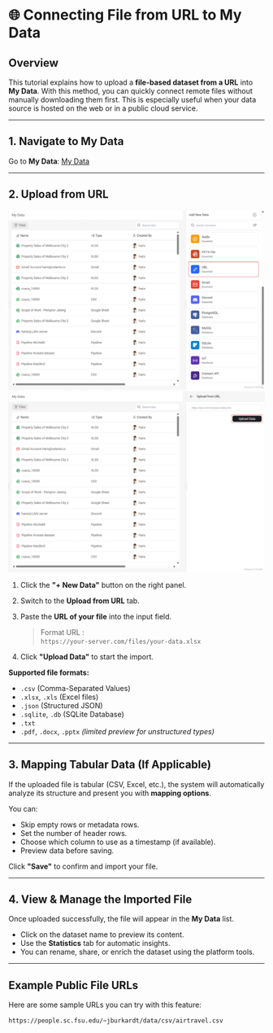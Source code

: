# 🌐 Connecting File from URL to My Data

## Overview  
This tutorial explains how to upload a **file-based dataset from a URL** into **My Data**. With this method, you can quickly connect remote files without manually downloading them first. This is especially useful when your data source is hosted on the web or in a public cloud service.

---

## 1. Navigate to My Data  
Go to **My Data**: [My Data](/my-data)

---

## 2. Upload from URL  

![MyData Page](/documentation/mydata/url-1.webp)
![Upload from URL](/documentation/mydata/url-2.webp)

1. Click the **"+ New Data"** button on the right panel.  
2. Switch to the **Upload from URL** tab.  
3. Paste the **URL of your file** into the input field.  
   > Format URL :  
   > `https://your-server.com/files/your-data.xlsx`

4. Click **"Upload Data"** to start the import.

**Supported file formats:**  
- `.csv` (Comma-Separated Values)  
- `.xlsx`, `.xls` (Excel files)  
- `.json` (Structured JSON)  
- `.sqlite`, `.db` (SQLite Database)  
- `.txt`
- `.pdf`, `.docx`, `.pptx` *(limited preview for unstructured types)*

---

## 3. Mapping Tabular Data (If Applicable)  
If the uploaded file is tabular (CSV, Excel, etc.), the system will automatically analyze its structure and present you with **mapping options**.

You can:  
- Skip empty rows or metadata rows.  
- Set the number of header rows.  
- Choose which column to use as a timestamp (if available).  
- Preview data before saving.

Click **"Save"** to confirm and import your file.

---

## 4. View & Manage the Imported File  
Once uploaded successfully, the file will appear in the **My Data** list.

- Click on the dataset name to preview its content.  
- Use the **Statistics** tab for automatic insights.  
- You can rename, share, or enrich the dataset using the platform tools.

---

## Example Public File URLs  
Here are some sample URLs you can try with this feature:

```text
https://people.sc.fsu.edu/~jburkardt/data/csv/airtravel.csv
